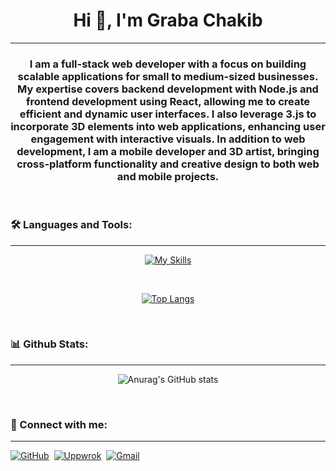 <h1 align="center">Hi 👋, I'm Graba Chakib</h1>
<hr>
<h3 align="center">I am a full-stack web developer with a focus on building scalable applications for small to medium-sized businesses. My expertise covers backend development with Node.js and frontend development using React, allowing me to create efficient and dynamic user interfaces. I also leverage 3.js to incorporate 3D elements into web applications, enhancing user engagement with interactive visuals. In addition to web development, I am a mobile developer and 3D artist, bringing cross-platform functionality and creative design to both web and mobile projects.</h3>


<br>

<h3 align="left">🛠️ Languages and Tools:</h3>
<hr>


<div align='center'>
  
  [![My Skills](https://skillicons.dev/icons?i=js,html,css,react,vite,tailwind,py,androidstudio,kotlin,bash,blender,unity,cs,c,docker,express,figma,firebase,github,git,gradle,java,linux,idea,mongodb,nodejs,npm,postgres,postman)](https://skillicons.dev)
  
  <br>
  
  [![Top Langs](https://github-readme-stats.vercel.app/api/top-langs/?username=anuraghazra&layout=donut)](https://github.com/anuraghazra/github-readme-stats)
</div>

<br>

<h3 aligne='left'>📊 Github Stats:</h3>
<hr>

<div align='center'>
  
  ![Anurag's GitHub stats](https://github-readme-stats.vercel.app/api?username=Chakibceran22&show_icons=true&theme=radical)
</div>
<br>

<h3 align="left">💪 Connect with me:</h3>
<hr>

[![GitHub](https://img.icons8.com/?size=50&id=12599&format=png&color=000000)](https://github.com/Chakibcerna22)&nbsp;
[![Uppwrok](https://img.icons8.com/?size=50&id=HKdmFbFm7xQV&format=png&color=000000)](https://www.upwork.com/freelancers/~01df93a6e7ff3e589b)&nbsp;
[![Gmail](https://img.icons8.com/?size=50&id=P7UIlhbpWzZm&format=png&color=000000)](mailto:grabachakib555@gmail.com)&nbsp;





